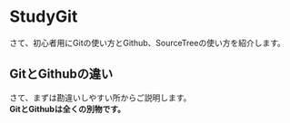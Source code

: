 # StudyGit
さて、初心者用にGitの使い方とGithub、SourceTreeの使い方を紹介します。
## GitとGithubの違い
さて、まずは勘違いしやすい所からご説明します。  
**GitとGithubは全くの別物です。**  
